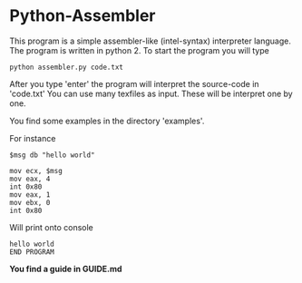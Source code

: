 # Python-Assembler

This program is a simple assembler-like (intel-syntax) interpreter language. The program is written in python 2. 
To start the program you will type 

``` python assembler.py code.txt ```


After you type 'enter' the program will interpret the source-code in 'code.txt'
You can use many texfiles as input. These will be interpret one by one.

You find some examples in the directory 'examples'.

For instance

``` 
$msg db "hello world"

mov ecx, $msg 
mov eax, 4
int 0x80
mov eax, 1
mov ebx, 0
int 0x80
``` 

Will print onto console

```
hello world
END PROGRAM
```

**You find a guide in GUIDE.md**
